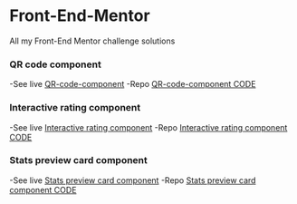 # Front-End-Mentor
All my Front-End Mentor challenge solutions

### QR code component
-See live [QR-code-component](https://adammzkr.github.io/Front-End-Mentor/QR-code-component/index.html)
-Repo [QR-code-component CODE](https://github.com/AdamMzkr/Front-End-Mentor/tree/main/QR-code-component)
 
 ### Interactive rating component
-See live [Interactive rating component](https://adammzkr.github.io/Front-End-Mentor/interactive-rates-component/index.html)
-Repo [Interactive rating component CODE](https://github.com/AdamMzkr/Front-End-Mentor/tree/main/interactive-rates-component)

### Stats preview card component
-See live [Stats preview card component](https://adammzkr.github.io/Front-End-Mentor/stats-card-component/index.html)
-Repo [Stats preview card component CODE](https://github.com/AdamMzkr/Front-End-Mentor/tree/main/stats-card-component)
 
